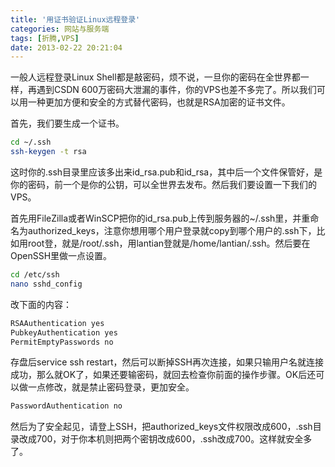 ```yaml
---
title: '用证书验证Linux远程登录'
categories: 网站与服务端
tags: [折腾,VPS]
date: 2013-02-22 20:21:04
---
```

一般人远程登录Linux Shell都是敲密码，烦不说，一旦你的密码在全世界都一样，再遇到CSDN 600万密码大泄漏的事件，你的VPS也差不多完了。所以我们可以用一种更加方便和安全的方式替代密码，也就是RSA加密的证书文件。

首先，我们要生成一个证书。

```bash
cd ~/.ssh
ssh-keygen -t rsa
```

这时你的.ssh目录里应该多出来id_rsa.pub和id_rsa，其中后一个文件保管好，是你的密码，前一个是你的公钥，可以全世界去发布。然后我们要设置一下我们的VPS。

首先用FileZilla或者WinSCP把你的id_rsa.pub上传到服务器的~/.ssh里，并重命名为authorized_keys，注意你想用哪个用户登录就copy到哪个用户的.ssh下，比如用root登，就是/root/.ssh，用lantian登就是/home/lantian/.ssh。然后要在OpenSSH里做一点设置。

```bash
cd /etc/ssh
nano sshd_config
```

改下面的内容：

```bash
RSAAuthentication yes
PubkeyAuthentication yes
PermitEmptyPasswords no
```

存盘后service ssh restart，然后可以断掉SSH再次连接，如果只输用户名就连接成功，那么就OK了，如果还要输密码，就回去检查你前面的操作步骤。OK后还可以做一点修改，就是禁止密码登录，更加安全。

```bash
PasswordAuthentication no
```

然后为了安全起见，请登上SSH，把authorized_keys文件权限改成600，.ssh目录改成700，对于你本机则把两个密钥改成600，.ssh改成700。这样就安全多了。
